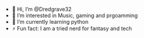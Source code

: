 - 👋 Hi, I’m @Dredgrave32
- 👀 I’m interested in Music, gaming and prgoamming
- 🌱 I’m currently learning python
- ⚡ Fun fact: I am a tried nerd for fantasy and tech

<!---
Dredgrave32/Dredgrave32 is a ✨ special ✨ repository because its `README.md` (this file) appears on your GitHub profile.
You can click the Preview link to take a look at your changes.
--->
